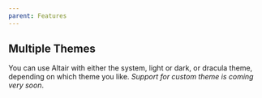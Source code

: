 ```yaml
---
parent: Features
---
```


## Multiple Themes

You can use Altair with either the system, light or dark, or dracula theme, depending on which theme you like. *Support for custom theme is coming very soon*.